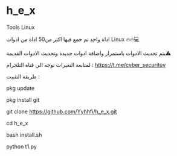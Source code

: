 # h_e_x
Tools Linux
 
اداة واحد تم جمع فيها اكثر من50 اداة من ادوات Linux 🔥🔥💻


يتم تحديث الادوات باستمرار واضافة ادوات جديدة
وتحديث الادوات القديمة⚠️

لمتابعة التغيرات توجه الي قناة التلجرام : https://t.me/cyber_securituy

طريقة التثبيت :

 
 
 

pkg update 

pkg install git

git clone https://github.com/Yyhhfi/h_e_x.git

cd h_e_x

bash install.sh

python t1.py






